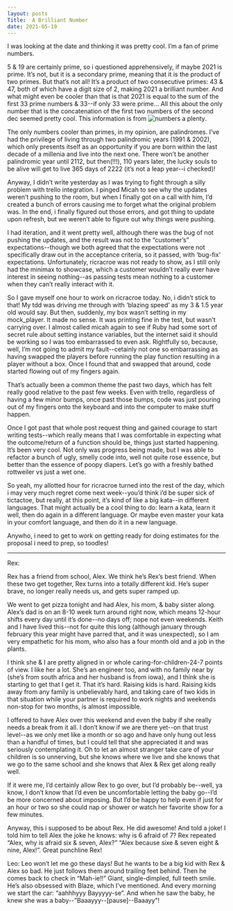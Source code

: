 ```yaml
---
layout: posts
Title:  A Brilliant Number
date: 2021-05-19
---
```


I was looking at the date and thinking it was pretty cool.  I’m a fan of prime numbers.

5 & 19 are certainly prime, so i questioned apprehensively, if maybe 2021 is prime.  It’s not, but it is a secondary prime, meaning that it is the product of two primes.  But that’s not all!  It’s a product of two consecutive primes: 43 & 47, both of which have a digit size of 2, making 2021 a brilliant number.  And what might even be cooler than that is that 2021 is equal to the sum of the first 33 prime numbers & 33--if only 33 were prime...  All this about the only number that is the concatenation of the first two numbers of the second dec seemed pretty cool.  This information is from ![numbers a plenty](https://www.numbersaplenty.com/2021).

The only numbers cooler than primes, in my opinion, are palindromes.  I’ve had the privilege of living through two palindromic years (1991 & 2002), which only presents itself as an opportunity if you are born within the last decade of a millenia and live into the next one.  There won’t be another palindromic year until 2112, but then(!!!), 110 years later, the lucky souls to be alive will get to live 365 days of 2222 (it’s not a leap year--i checked)!

Anyway, I didn’t write yesterday as I was trying to fight through a silly problem with trello integration.  I pinged Micah to see why the updates weren’t pushing to the room, but when I finally got on a call with him, I’d created a bunch of errors causing me to forget what the original problem was.  In the end, i finally figured out those errors, and got thing to update upon refresh, but we weren’t able to figure out why things were pushing.

I had iteration, and it went pretty well, although there was the bug of not pushing the updates, and the result was not to the “customer’s” expectations--though we both agreed that the expectations were not specifically draw out in the acceptance criteria, so it passed, with ‘bug-fix’ expectations.  Unfortunately, ricracroe was not ready to show, as I still only had the minimax to showcase, which a customer wouldn’t really ever have interest in seeing nothing--as passing tests mean nothing to a customer when they can’t really interact with it.

So I gave myself one hour to work on ricracroe today.  No, i didn’t stick to that!  My tdd was driving me through with ‘blazing speed’ as my 3 & 1.5 year old would say.  But then, suddenly, my box wasn’t setting in my mock_player.  It made no sense.  It was printing fine in the test, but wasn’t carrying over.  I almost called micah again to see if Ruby had some sort of secret rule about setting instance variables, but the internet said it should be working so I was too embarrassed to even ask.  Rightfully so, because, well, I’m not going to admit my fault--cetainly not one so embarrassing as having swapped the players before running the play function resulting in a player without a box.  Once I found that and swapped that around, code started flowing out of my fingers again.

That’s actually been a common theme the past two days, which has felt really good relative to the past few weeks.  Even with trello, regardless of having a few minor bumps, once past those bumps, code was just pouring out of my fingers onto the keyboard and into the computer to make stuff happen.

Once I got past that whole post request thing and gained courage to start writing tests--which really means that I was comfortable in expecting what the outcome/return of a function should be, things just started happening.  It’s been very cool.  Not only was progress being made, but I was able to refactor a bunch of ugly, smelly code into, well not quite rose essence, but better than the essence of poopy diapers.  Let’s go with a freshly bathed rottweiler vs just a wet one.

So yeah, my allotted hour for ricracroe turned into the rest of the day, which i may very much regret come next week--you’d think i’d be super sick of tictactoe, but really, at this point, it’s kind of like a big kata--in different languages.  That might actually be a cool thing to do: learn a kata, learn it well, then do again in a different language.  Or maybe even master your kata in your comfort language, and then do it in a new language.

Anywho, i need to get to work on getting ready for doing estimates for the proposal i need to prep, so toodles!

---

Rex:

Rex has a friend from school, Alex.  We think he’s Rex’s best friend.  When these two get together, Rex turns into a totally different kid.  He’s super brave, no longer really needs us, and gets super ramped up.

We went to get pizza tonight and had Alex, his mom, & baby sister along.  Alex’s dad is on an 8-10 week turn around right now, which means 12-hour shifts every day until it’s done--no days off; nope not even weekends.  Keith and I have lived this--not for quite this long (although january through february this year might have parred that, and it was unexpected), so I am very empathetic for his mom, who also has a four month old and a job in the plants.

I think she & I are pretty aligned in or whole caring-for-children-24-7 points of view.  I like her a lot.  She’s an engineer too, and with no family near by (she’s from south africa and her husband is from iowa), and I think she is starting to get that I get it.  That it’s hard.  Raising kids is hard.  Raising kids away from any family is unbelievably hard, and taking care of two kids in that situation while your partner is required to work nights and weekends non-stop for two months, is almost impossible.

I offered to have Alex over this weekend and even the baby if she really needs a break from it all.  I don’t know if we are there yet--on that trust level--as we only met like a month or so ago and have only hung out less than a handful of times, but I could tell that she appreciated it and was seriously contemplating it.  Oh to let an almost stranger take care of your children is so unnerving, but she knows where we live and she knows that we go to the same school and she knows that Alex & Rex get along really well.

If it were me, I’d certainly allow Rex to go over, but I’d probably be--well, ya know, I don’t know that I’d even be uncomfortable letting the baby go--I’d be more concerned about imposing.  But I’d be happy to help even if just for an hour or two so she could nap or shower or watch her favorite show for a few minutes.

Anyway, this i supposed to be about Rex.  He did awesome!  And told a joke!  I told him to tell Alex the joke he knows: why is 6 afraid of 7?  Rex repeated “Alex, why is afraid six & seven, Alex?”  “Alex because sixe & seven eight & nine, Alex!”.  Great punchline Rex!

Leo:
Leo won’t let me go these days!  But he wants to be a big kid with Rex & Alex so bad.  He just follows them around trailing feet behind.  Then he comes back to check in “Mah-ie!!”  Giant, single-dimpled, full teeth smile.  He’s also obsessed with Blaze, which I’ve mentioned.  And every morning we start the car: “aahhhyyy Bayyyyy-se”.  And when he saw the baby, he knew she was a baby--”Baaayyy--[pause]--Baaayy”!
